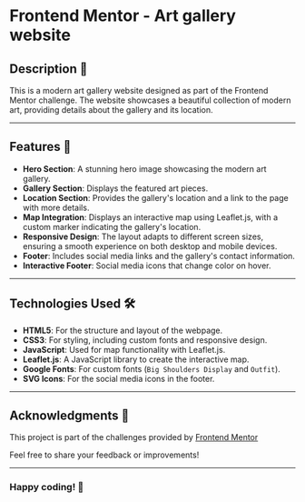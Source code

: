 # Frontend Mentor - Art gallery website

## Description 📝

This is a modern art gallery website designed as part of the Frontend Mentor challenge. The website showcases a beautiful collection of modern art, providing details about the gallery and its location.

---

## Features 🌟

- **Hero Section**: A stunning hero image showcasing the modern art gallery.
- **Gallery Section**: Displays the featured art pieces.
- **Location Section**: Provides the gallery's location and a link to the page with more details.
- **Map Integration**: Displays an interactive map using Leaflet.js, with a custom marker indicating the gallery's location.
- **Responsive Design**: The layout adapts to different screen sizes, ensuring a smooth experience on both desktop and mobile devices.
- **Footer**: Includes social media links and the gallery's contact information.
- **Interactive Footer**: Social media icons that change color on hover.

---

## Technologies Used 🛠️

- **HTML5**: For the structure and layout of the webpage.
- **CSS3**: For styling, including custom fonts and responsive design.
- **JavaScript**: Used for map functionality with Leaflet.js.
- **Leaflet.js**: A JavaScript library to create the interactive map.
- **Google Fonts**: For custom fonts (`Big Shoulders Display` and `Outfit`).
- **SVG Icons**: For the social media icons in the footer.
  
---

## Acknowledgments 🙌

This project is part of the challenges provided by [Frontend Mentor](https://www.frontendmentor.io/)

Feel free to share your feedback or improvements!

---

### Happy coding! 🚀
